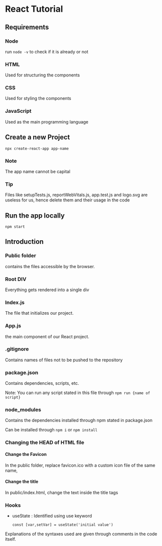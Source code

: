 # React Tutorial

## Requirements

### Node

run `node -v` to check if it is already or not

### HTML

Used for structuring the components

### CSS

Used for styling the components

### JavaScript

Used as the main programming language

## Create a new Project

`npx create-react-app app-name`

### Note

The app name cannot be capital

### Tip

Files like setupTests.js, reportWebVitals.js, app.test.js and logo.svg are useless for us, hence delete them and their usage in the code

## Run the app locally

`npm start`

## Introduction

### Public folder

contains the files accessible by the browser.

### Root DIV

Everything gets rendered into a single div

### Index.js

The file that initializes our project.

### App.js

the main component of our React project.

### .gitignore

Contains names of files not to be pushed to the repository

### package.json

Contains dependencies, scripts, etc.

Note: You can run any script stated in this file through `npm run {name of script}`

### node_modules

Contains the dependencies installed through npm stated in package.json

Can be installed through `npm i` or `npm install`

### Changing the HEAD of HTML file

#### Change the Favicon

In the public folder, replace favicon.ico with a custom icon file of the same name,

#### Change the title

In public/index.html, change the text inside the title tags

### Hooks

- useState : Identified using use keyword

    `const [var,setVar] = useState('initial value')`

Explanations of the syntaxes used are given through comments in the code itself.
